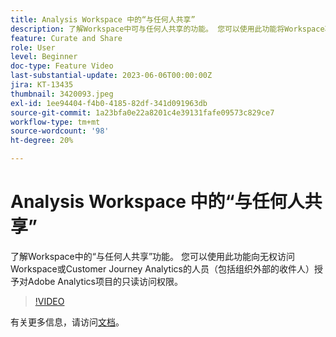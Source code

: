 ```yaml
---
title: Analysis Workspace 中的“与任何人共享”
description: 了解Workspace中可与任何人共享的功能。 您可以使用此功能将Workspace项目的只读访问权限授予无权访问Adobe Analytics或CJA的用户，包括组织外的收件人。
feature: Curate and Share
role: User
level: Beginner
doc-type: Feature Video
last-substantial-update: 2023-06-06T00:00:00Z
jira: KT-13435
thumbnail: 3420093.jpeg
exl-id: 1ee94404-f4b0-4185-82df-341d091963db
source-git-commit: 1a23bfa0e22a8201c4e39131fafe09573c829ce7
workflow-type: tm+mt
source-wordcount: '98'
ht-degree: 20%

---
```


# Analysis Workspace 中的“与任何人共享”

了解Workspace中的“与任何人共享”功能。 您可以使用此功能向无权访问Workspace或Customer Journey Analytics的人员（包括组织外部的收件人）授予对Adobe Analytics项目的只读访问权限。

>[!VIDEO](https://video.tv.adobe.com/v/3452472/?learn=on&captions=chi_hans)

有关更多信息，请访问[文档](https://experienceleague.adobe.com/docs/analytics/analyze/analysis-workspace/curate-share/share-projects.html?lang=zh-Hans#share-public-link)。
